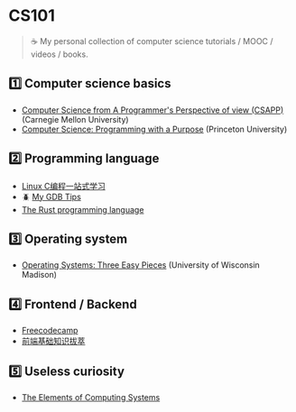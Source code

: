 # CS101
> :coffee: My personal collection of computer science tutorials / MOOC / videos / books. 

## :one: Computer science basics
+ [Computer Science from A Programmer's Perspective of view (CSAPP)](https://scs.hosted.panopto.com/Panopto/Pages/Sessions/List.aspx#folderID=%22b96d90ae-9871-4fae-91e2-b1627b43e25e%22) (Carnegie Mellon University)
+ [Computer Science: Programming with a Purpose](https://www.coursera.org/learn/cs-programming-java/) (Princeton University)

## :two: Programming language 
+ [Linux C编程一站式学习](http://akaedu.github.io/book/index.html)
+ :beetle: [My GDB Tips](gdbtips.md)
+ [The Rust programming language](https://doc.rust-lang.org/book/)

## :three: Operating system
+ [Operating Systems: Three Easy Pieces](http://pages.cs.wisc.edu/~remzi/OSTEP/) (University of Wisconsin Madison)

## :four: Frontend / Backend
+ [Freecodecamp](https://www.freecodecamp.org/)
+ [前端基础知识拔萃](webEssence.md)

## :five: Useless curiosity
+ [The Elements of Computing Systems](https://www.amazon.com/gp/product/0262640686/ref=ppx_yo_dt_b_asin_title_o09__o00_s00?ie=UTF8&psc=1)
